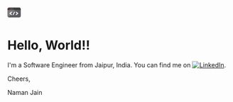 <img src="https://raw.githubusercontent.com/Naman27/Naman27/master/source.gif" width="30px">


# Hello, World!! 

<!-- Actual text -->

I'm a Software Engineer from Jaipur, India. You can find me on [![LinkedIn][2.2]][2].

<!-- Icons -->


[2.2]: https://raw.githubusercontent.com/MartinHeinz/MartinHeinz/master/linkedin-3-16.png (Naman Jain)

<!-- Links to your social media accounts -->


[2]: https://www.linkedin.com/in/namanjain27/


<!-- ![](https://img.shields.io/badge/-Java-informational?style=flat&logo=Java&logoColor=white&color=blue) -->

Cheers,  

Naman Jain

